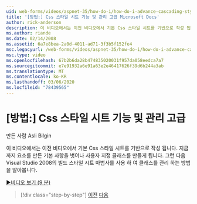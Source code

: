 ```yaml
---
uid: web-forms/videos/aspnet-35/how-do-i/how-do-i-advance-cascading-style-sheet-features-and-management
title: '[방법:] Css 스타일 시트 기능 및 관리 고급 Microsoft Docs'
author: rick-anderson
description: 이 비디오에서는 이전 비디오에서 기본 Css 스타일 시트를 기반으로 작성 됩니다. 방금 요소를 만든 기본 사항 외에도 계속 진행 됩니다.
ms.author: riande
ms.date: 02/14/2008
ms.assetid: 6a7e8bea-2a0d-4011-ad71-3f3b5f152fe4
msc.legacyurl: /web-forms/videos/aspnet-35/how-do-i/how-do-i-advance-cascading-style-sheet-features-and-management
msc.type: video
ms.openlocfilehash: 67b2b6da28b474835020031f957da058eedca7a7
ms.sourcegitcommit: e7e91932a6e91a63e2e46417626f39d6b244a3ab
ms.translationtype: MT
ms.contentlocale: ko-KR
ms.lasthandoff: 03/06/2020
ms.locfileid: "78439565"
---
```

# <a name="how-do-i-advance-cascading-style-sheet-features-and-management"></a>[방법:] Css 스타일 시트 기능 및 관리 고급

만든 사람 Asli Bilgin

이 비디오에서는 이전 비디오에서 기본 Css 스타일 시트를 기반으로 작성 됩니다. 지금까지 요소를 만든 기본 사항을 벗어나 사용자 지정 클래스를 만들게 됩니다. 그런 다음 Visual Studio 2008의 빌드 스타일 시트 마법사를 사용 하 여 클래스를 관리 하는 방법을 알아봅니다.

[&#9654;비디오 보기 (9 분)](https://channel9.msdn.com/Blogs/ASP-NET-Site-Videos/how-do-i-advance-cascading-style-sheet-features-and-management)

> [!div class="step-by-step"]
> [이전](how-do-i-adding-elements-to-a-css-file-and-create-new-css-on-the-fly.md)
> [다음](how-do-i-converting-a-net-20-windows-forms-application-to-net-35.md)

